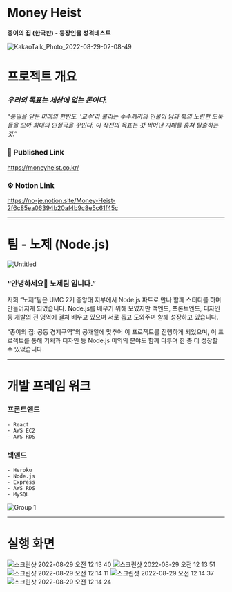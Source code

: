 # Money Heist

**종이의 집 (한국판) - 등장인물 성격테스트**

![KakaoTalk_Photo_2022-08-29-02-08-49](https://user-images.githubusercontent.com/62539910/187086089-47eed83b-8685-437e-80ba-e2dbf524be0e.png)

# 프로젝트 개요

### **_우리의 목표는 세상에 없는 돈이다._**

“_통일을 앞둔 미래의 한반도. '교수'라 불리는 수수께끼의 인물이 남과 북의 노련한 도둑들을 모아 희대의 인질극을 꾸민다. 이 작전의 목표는 갓 찍어낸 지폐를 훔쳐 탈출하는 것.”_

### 📢 Published Link

https://moneyheist.co.kr/

### ⚙️ Notion Link

https://no-je.notion.site/Money-Heist-2f6c85ea06394b20af4b9c8e5c61f45c

---

# 팀 - 노제 (Node.js)

![Untitled](https://user-images.githubusercontent.com/62539910/187086245-196fccc6-cc99-4f49-a5e5-d3121f5f6472.png)

### “안녕하세요👋 노제팀 입니다.”

<aside>
저희 “노제”팀은 UMC 2기 중앙대 지부에서 Node.js 파트로 만나 함께 스터디를 하며 만들어지게 되었습니다.
Node.js를 배우기 위해 모였지만 백엔드, 프론트엔드, 디자인 등 개발의 전 영역에 걸쳐 배우고 있으며 서로 돕고 도와주며 함께 성장하고 있습니다.

“종이의 집: 공동 경제구역”의 공개일에 맞추어 이 프로젝트를 진행하게 되었으며, 이 프로젝트를 통해 기획과 디자인 등 Node.js 이외의 분야도 함께 다루며 한 층 더 성장할 수 있었습니다.

</aside>

---

# 개발 프레임 워크

### 프론트엔드
```text
- React
- AWS EC2
- AWS RDS
```

### 백엔드
```text
- Heroku
- Node.js
- Express
- AWS RDS
- MySQL
```

![Group 1](https://user-images.githubusercontent.com/62539910/187086343-d4396af9-efbc-4648-b3bd-b7ba3f3e79cf.png)

---

# 실행 화면

![스크린샷 2022-08-29 오전 12 13 40](https://user-images.githubusercontent.com/62539910/187086560-997399f6-0d79-497b-beef-8f9d85e2b9a7.png)
![스크린샷 2022-08-29 오전 12 13 51](https://user-images.githubusercontent.com/62539910/187086564-a6321e83-f22c-4b20-aeea-8cdf6bfeb756.png)
![스크린샷 2022-08-29 오전 12 14 11](https://user-images.githubusercontent.com/62539910/187086568-ddfc7573-f6f2-4d58-9e15-80e86de7069d.png)
![스크린샷 2022-08-29 오전 12 14 37](https://user-images.githubusercontent.com/62539910/187086571-4267c2c3-0787-40b9-a54f-c9f89dd06b6f.png)
![스크린샷 2022-08-29 오전 12 14 24](https://user-images.githubusercontent.com/62539910/187086573-b9265939-0ada-4d37-b4cf-8a41a587a0e3.png)

